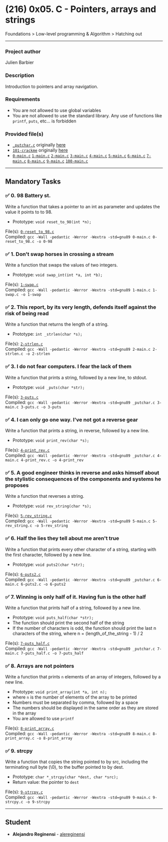 # (216) 0x05. C - Pointers, arrays and strings
Foundations > Low-level programming & Algorithm > Hatching out

---

### Project author
Julien Barbier

### Description
Introduction to pointers and array navigation.

### Requirements
* You are not allowed to use global variables
* You are not allowed to use the standard library. Any use of functions like `printf`, `puts`, etc… is forbidden

### Provided file(s)
* [`_putchar.c`](./_putchar.c) originally [here](https://github.com/holbertonschool/_putchar.c/blob/master/_putchar.c)
* [`101-crackme`](./101-crackme) originally [here](https://github.com/holbertonschool/0x04.c/blob/master/101-crackme)
* [`0-main.c`](./tests/0-main.c) [`1-main.c`](./tests/1-main.c) [`2-main.c`](./tests/2-main.c) [`3-main.c`](./tests/3-main.c) [`4-main.c`](./tests/4-main.c) [`5-main.c`](./tests/5-main.c) [`6-main.c`](./tests/6-main.c) [`7-main.c`](./tests/7-main.c) [`8-main.c`](./tests/8-main.c) [`9-main.c`](./tests/9-main.c) [`100-main.c`](./tests/100-main.c)

---

## Mandatory Tasks

### :white_check_mark: 0. 98 Battery st.
Write a function that takes a pointer to an int as parameter and updates the value it points to to 98.

* Prototype: `void reset_to_98(int *n);`

File(s): [`0-reset_to_98.c`](./0-reset_to_98.c)\
Compiled: `gcc -Wall -pedantic -Werror -Wextra -std=gnu89 0-main.c 0-reset_to_98.c -o 0-98`

### :white_check_mark: 1. Don't swap horses in crossing a stream
Write a function that swaps the values of two integers.

* Prototype: `void swap_int(int *a, int *b);`

File(s): [`1-swap.c`](./1-swap.c)\
Compiled: `gcc -Wall -pedantic -Werror -Wextra -std=gnu89 1-main.c 1-swap.c -o 1-swap`

### :white_check_mark: 2. This report, by its very length, defends itself against the risk of being read
Write a function that returns the length of a string.

* Prototype: `int _strlen(char *s);`

File(s): [`2-strlen.c`](./2-strlen.c)\
Compiled: `gcc -Wall -pedantic -Werror -Wextra -std=gnu89 2-main.c 2-strlen.c -o 2-strlen`

### :white_check_mark: 3. I do not fear computers. I fear the lack of them
Write a function that prints a string, followed by a new line, to stdout.

* Prototype: `void _puts(char *str);`

File(s): [`3-puts.c`](./3-puts.c)\
Compiled: `gcc -Wall -pedantic -Werror -Wextra -std=gnu89 _putchar.c 3-main.c 3-puts.c -o 3-puts`

### :white_check_mark: 4. I can only go one way. I've not got a reverse gear
Write a function that prints a string, in reverse, followed by a new line.

* Prototype: `void print_rev(char *s);`

File(s): [`4-print_rev.c`](./4-print_rev.c)\
Compiled: `gcc -Wall -pedantic -Werror -Wextra -std=gnu89 _putchar.c 4-main.c 4-print_rev.c -o 4-print_rev`

### :white_check_mark: 5. A good engineer thinks in reverse and asks himself about the stylistic consequences of the components and systems he proposes
Write a function that reverses a string.

* Prototype: `void rev_string(char *s);`

File(s): [`5-rev_string.c`](./5-rev_string.c)\
Compiled: `gcc -Wall -pedantic -Werror -Wextra -std=gnu89 5-main.c 5-rev_string.c -o 5-rev_string`

### :white_check_mark: 6. Half the lies they tell about me aren't true
Write a function that prints every other character of a string, starting with the first character, followed by a new line.

* Prototype: `void puts2(char *str);`

File(s): [`6-puts2.c`](./6-puts2.c)\
Compiled: `gcc -Wall -pedantic -Werror -Wextra -std=gnu89 _putchar.c 6-main.c 6-puts2.c -o 6-puts2`

### :white_check_mark: 7. Winning is only half of it. Having fun is the other half
Write a function that prints half of a string, followed by a new line.

* Prototype: `void puts_half(char *str);`
* The function should print the second half of the string
* If the number of characters is odd, the function should print the last n characters of the string, where n = (length_of_the_string - 1) / 2

File(s): [`7-puts_half.c`](./7-puts_half.c)\
Compiled: `gcc -Wall -pedantic -Werror -Wextra -std=gnu89 _putchar.c 7-main.c 7-puts_half.c -o 7-puts_half`

### :white_check_mark: 8. Arrays are not pointers
Write a function that prints `n` elements of an array of integers, followed by a new line.

* Prototype: `void print_array(int *a, int n);`
* where `n` is the number of elements of the array to be printed
* Numbers must be separated by comma, followed by a space
* The numbers should be displayed in the same order as they are stored in the array
* You are allowed to use `printf`

File(s): [`8-print_array.c`](./8-print_array.c)\
Compiled: `gcc -Wall -pedantic -Werror -Wextra -std=gnu89 8-main.c 8-print_array.c -o 8-print_array`

### :white_check_mark: 9. strcpy
Write a function that copies the string pointed to by src, including the terminating null byte (\0), to the buffer pointed to by dest.

* Prototype: `char *_strcpy(char *dest, char *src);`
* Return value: the pointer to `dest`

File(s): [`9-strcpy.c`](./9-strcpy.c)\
Compiled: `gcc -Wall -pedantic -Werror -Wextra -std=gnu89 9-main.c 9-strcpy.c -o 9-strcpy`

---

## Student
* **Alejandro Reginensi** - [alereginensi](github.com/alereginensi)
